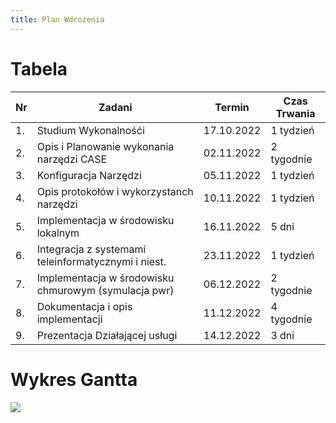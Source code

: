 ```yaml
---
title: Plan Wdrożenia
---
```


# Tabela

| Nr | Zadani                                               | Termin     | Czas Trwania |  
| -- | ---------------------------------------------------- | ---------- | ------------ |
| 1. | Studium Wykonalnośći                                 | 17.10.2022 | 1 tydzień    |
| 2. | Opis i Planowanie wykonania narzędzi CASE            | 02.11.2022 | 2 tygodnie   |
| 3. | Konfiguracja Narzędzi                                | 05.11.2022 | 1 tydzień    |
| 4. | Opis protokołów i wykorzystanch narzędzi             | 10.11.2022 | 1 tydzień    |
| 5. | Implementacja w środowisku lokalnym                  | 16.11.2022 | 5 dni        |
| 6. | Integracja z systemami teleinformatycznymi i niest.  | 23.11.2022 | 1 tydzień    |
| 7. | Implementacja w środowisku chmurowym (symulacja pwr) | 06.12.2022 | 2 tygodnie   |
| 8. | Dokumentacja i opis implementacji                    | 11.12.2022 | 4 tygodnie   |
| 9. | Prezentacja Działającej usługi                       | 14.12.2022 | 3 dni        |

# Wykres Gantta
<!--
```mermaid
gantt 
title Plan
dateFormat DD.MM.YYYY
axisFormat %d.%m
    
    section Plan
    Studium wykonalności, :done, 10.10.2022, 7d 
    Opis i planowanie wykonania narzędzi case, :a1, 16.10.2022, 02.11.2022
    section CASE
    Konfiguracja Narzędzi :after a1, 7d
    Opis protokołów i wykorzystanych narzędzi, :a2, 03.11.2022,10.11.2022
    section Impl. Symulacyjna
    Implementacja w środowisku lokalnym, :a3, 12.11.2022, 5d
    Integracja z systemami tel. i niest., :a4, 17.11.2022, 1w
    section Impl. Produkcyjna
    Implementacja w środowisku chmurowym, :after a4, 2w
    section Prezentacja
    Dokumentacja i opis implementacji,:a5, 21.11.2022, 11.12.2022
    Prezentacja usługi, :a6, 10.12.2022, 14.12.2022
```
-->

[![](https://mermaid.ink/img/pako:eNqNk8-K2zAQxl9lEORmTOz9E_CtbFpYStpATgVfBktxtLYkI0u4zrKXfYuyj9FHaPNeHdlO4pY91BgzjDzf95uR9MwKwwXLWInaOci1k64WsK1R55qjE5-MVehgvY43m_gbPbnG77Kd0gseL1S8oCTQM35bUThp9KQRMjvnufQKur4yGmttTm-FjCDjRosIkmVMb7pM0whWfBL52sgWJDSkYTrUUkzFWiJotMffP_hRQoEtCWSYkMr9VWWZxkkyxH8TPXzYfRwzn43ey9JbLJ4Qvlz0Mtw7YSHorfgMpLHGmcqcXn_97IgqoNhj3zrUfXG48gSUYH9zto9Cb--RPKqmjmHXK19j0T9pHJdDWiih3cDVwenNGm462VYealPR6HoVTG6o30uPEdxNrI_aiXLs6Qgt8QmFSoIT5CWBhti6OJTfUvnqWp5078FtydpX_wlXHJS3phvpxhmSSfqP8NaK41Q_LqxN5S-KEsyw6TMbGWV4RzrJDJbidDbRmSb49vTqy2Eb7sdzlZ6rbs8xi5gSdHYlp0P_HDRy5g5kmLOMwlqWB5ezXL_Qj-id2fW6YJmzXkTMN-FGrCXSkBXL9ljT8WOCS2fsZrxGw216-QOKmhMc?type=png)](https://mermaid.ink/img/pako:eNqNk8-K2zAQxl9lEORmTOz9E_CtbFpYStpATgVfBktxtLYkI0u4zrKXfYuyj9FHaPNeHdlO4pY91BgzjDzf95uR9MwKwwXLWInaOci1k64WsK1R55qjE5-MVehgvY43m_gbPbnG77Kd0gseL1S8oCTQM35bUThp9KQRMjvnufQKur4yGmttTm-FjCDjRosIkmVMb7pM0whWfBL52sgWJDSkYTrUUkzFWiJotMffP_hRQoEtCWSYkMr9VWWZxkkyxH8TPXzYfRwzn43ey9JbLJ4Qvlz0Mtw7YSHorfgMpLHGmcqcXn_97IgqoNhj3zrUfXG48gSUYH9zto9Cb--RPKqmjmHXK19j0T9pHJdDWiih3cDVwenNGm462VYealPR6HoVTG6o30uPEdxNrI_aiXLs6Qgt8QmFSoIT5CWBhti6OJTfUvnqWp5078FtydpX_wlXHJS3phvpxhmSSfqP8NaK41Q_LqxN5S-KEsyw6TMbGWV4RzrJDJbidDbRmSb49vTqy2Eb7sdzlZ6rbs8xi5gSdHYlp0P_HDRy5g5kmLOMwlqWB5ezXL_Qj-id2fW6YJmzXkTMN-FGrCXSkBXL9ljT8WOCS2fsZrxGw216-QOKmhMc?type=png)
